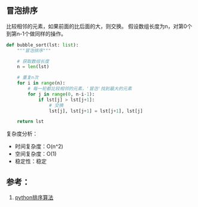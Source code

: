 
## 冒泡排序
比较相邻的元素，如果前面的比后面的大，则交换。
假设数组长度为n，对第0个到第n-1个做同样的操作。

```python
def bubble_sort(lst: list):
    """冒泡排序"""

    # 获取数组长度
    n = len(lst)

    # 重复n次
    for i in range(n):
        # 每一轮都比较相邻的元素，'冒泡'找到最大的元素
        for j in range(0, n-i-1):
            if lst[j] > lst[j+1]:
                # 交换
                lst[j], lst[j+1] = lst[j+1], lst[j]

    return lst
```
复杂度分析：

- 时间复杂度：O(n^2)
- 空间复杂度：O(1)
- 稳定性：稳定

## 参考：
1. [python排序算法](https://cloud.tencent.com/developer/article/2117904)

